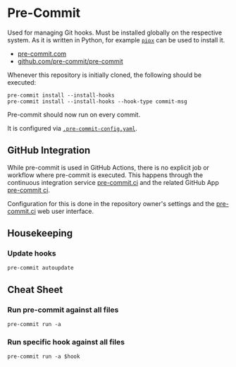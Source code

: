 # Pre-Commit

Used for managing Git hooks. Must be installed globally on the respective
system. As it is written in Python, for example
[`pipx`](https://github.com/pypa/pipx) can be used to install it.

- [pre-commit.com](https://pre-commit.com)
- [github.com/pre-commit/pre-commit](https://github.com/pre-commit/pre-commit)

Whenever this repository is initially cloned, the following should be executed:

```shell
pre-commit install --install-hooks
pre-commit install --install-hooks --hook-type commit-msg
```

Pre-commit should now run on every commit.

It is configured via [`.pre-commit-config.yaml`](../.pre-commit-config.yaml).

## GitHub Integration

While pre-commit is used in GitHub Actions, there is no explicit job or workflow
where pre-commit is executed. This happens through the continuous integration
service [pre-commit.ci](https://pre-commit.ci/) and the related GitHub App
[pre-commit ci](https://github.com/marketplace/pre-commit-ci).

Configuration for this is done in the repository owner's settings and the
[pre-commit.ci](https://pre-commit.ci/) web user interface.

## Housekeeping

### Update hooks

```shell
pre-commit autoupdate
```

## Cheat Sheet

### Run pre-commit against all files

```shell
pre-commit run -a
```

### Run specific hook against all files

```shell
pre-commit run -a $hook
```

